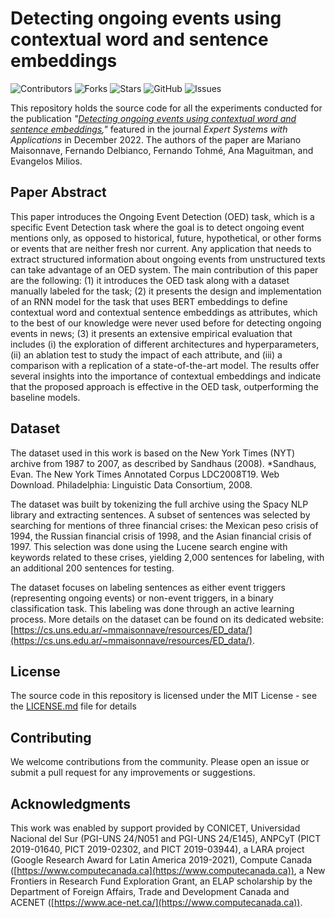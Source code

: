 # Detecting ongoing events using contextual word and sentence embeddings

![Contributors](https://img.shields.io/github/contributors/mmaisonnave/ongoing-event-detection?style=plastic)
![Forks](https://img.shields.io/github/forks/mmaisonnave/ongoing-event-detection)
![Stars](https://img.shields.io/github/stars/mmaisonnave/ongoing-event-detection)
![GitHub](https://img.shields.io/github/license/mmaisonnave/ongoing-event-detection?style=round-square)
![Issues](https://img.shields.io/github/issues/mmaisonnave/ongoing-event-detection)

This repository holds the source code for all the experiments conducted for the publication *"[Detecting ongoing events using contextual word and sentence embeddings](https://www.sciencedirect.com/science/article/abs/pii/S0957417422013975),"* featured in the journal *Expert Systems with Applications* in December 2022. The authors of the paper are Mariano Maisonnave, Fernando Delbianco, Fernando Tohmé, Ana Maguitman, and Evangelos Milios.

## Paper Abstract
This paper introduces the Ongoing Event Detection (OED) task, which is a specific Event Detection task where the goal is to detect ongoing event mentions only, as opposed to historical, future, hypothetical, or other forms or events that are neither fresh nor current. Any application that needs to extract structured information about ongoing events from unstructured texts can take advantage of an OED system. The main contribution of this paper are the following: (1) it introduces the OED task along with a dataset manually labeled for the task; (2) it presents the design and implementation of an RNN model for the task that uses BERT embeddings to define contextual word and contextual sentence embeddings as attributes, which to the best of our knowledge were never used before for detecting ongoing events in news; (3) it presents an extensive empirical evaluation that includes (i) the exploration of different architectures and hyperparameters, (ii) an ablation test to study the impact of each attribute, and (iii) a comparison with a replication of a state-of-the-art model. The results offer several insights into the importance of contextual embeddings and indicate that the proposed approach is effective in the OED task, outperforming the baseline models.

## Dataset
The dataset used in this work is based on the New York Times (NYT) archive from 1987 to 2007, as described by Sandhaus (2008).
 *Sandhaus, Evan. The New York Times Annotated Corpus LDC2008T19. Web Download. Philadelphia: Linguistic Data Consortium, 2008.

The dataset was built by tokenizing the full archive using the Spacy NLP library and extracting sentences. A subset of sentences was selected by searching for mentions of three financial crises: the Mexican peso crisis of 1994, the Russian financial crisis of 1998, and the Asian financial crisis of 1997. This selection was done using the Lucene search engine with keywords related to these crises, yielding 2,000 sentences for labeling, with an additional 200 sentences for testing. 

The dataset focuses on labeling sentences as either event triggers (representing ongoing events) or non-event triggers, in a binary classification task. This labeling was done through an active learning process. More details on the dataset can be found on its dedicated website: [https://cs.uns.edu.ar/~mmaisonnave/resources/ED_data/](https://cs.uns.edu.ar/~mmaisonnave/resources/ED_data/).

## License
The source code in this repository is licensed under the MIT License - see the [LICENSE.md](LICENSE.md) file for details

## Contributing
We welcome contributions from the community. Please open an issue or submit a pull request for any improvements or suggestions.

## Acknowledgments
This work was enabled  by support provided by  CONICET, Universidad Nacional del Sur (PGI-UNS 24/N051 and PGI-UNS 24/E145), ANPCyT (PICT 2019-01640, PICT  2019-02302, and PICT 2019-03944), a LARA project (Google Research Award for Latin America 2019-2021), Compute Canada ([https://www.computecanada.ca](https://www.computecanada.ca)), a New Frontiers in Research Fund Exploration Grant, an ELAP scholarship by the Department of Foreign Affairs, Trade and Development Canada and ACENET ([https://www.ace-net.ca/](https://www.computecanada.ca)).
